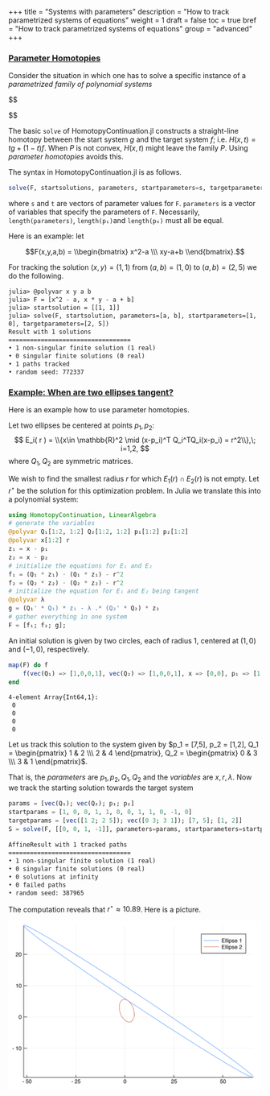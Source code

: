 +++
title = "Systems with parameters"
description = "How to track parametrized systems of equations"
weight = 1
draft = false
toc = true
bref = "How to track parametrized systems of equations"
group = "advanced"
+++




<h3 class="section-head" id="parameter*homotopies"><a href="#parameter*homotopies">Parameter Homotopies</a></h3>


Consider the situation in which one has to solve a specific instance of a *parametrized family of polynomial systems*


$$

$$





The basic `solve` of HomotopyContinuation.jl constructs a straight-line homotopy between the start system $g$ and the target system $f$; i.e. $H(x,t)  = tg + (1-t)f$. When $P$ is not convex, $H(x,t)$ might leave the family $P$. Using *parameter homotopies* avoids this.

The syntax in HomotopyContinuation.jl is as follows.

```julia
solve(F, startsolutions, parameters, startparameters=s, targetparameters=t)
```

where `s` and `t` are vectors of parameter values for ``F``.
`parameters` is a vector of variables that specify the parameters of `F`.
Necessarily, `length(parameters)`,  `length(p₁)`and `length(p₀)` must all be equal.

Here is an example: let

$$F(x,y,a,b) = \\begin{bmatrix} x^2-a \\\ xy-a+b \\end{bmatrix}.$$

For tracking the solution $(x,y) = (1,1)$ from $(a,b) = (1,0)$ to $(a,b) = (2,5)$ we do the following.

```julia-repl
julia> @polyvar x y a b
julia> F = [x^2 - a, x * y - a + b]
julia> startsolution = [[1, 1]]
julia> solve(F, startsolution, parameters=[a, b], startparameters=[1, 0], targetparameters=[2, 5])
Result with 1 solutions
==================================
• 1 non-singular finite solution (1 real)
• 0 singular finite solutions (0 real)
• 1 paths tracked
• random seed: 772337
```


<h3 class="section-head" id="ellipses"><a href="#ellipses">Example: When are two ellipses tangent?</a></h3>

Here is an example how to use parameter homotopies.

Let two ellipses be centered at points $p_1,p_2$:
$$
E_i( r ) = \\{x\in \mathbb{R}^2 \mid (x-p_i)^T Q_i^TQ_i(x-p_i) = r^2\\},\; i=1,2,
$$
where $Q_1, Q_2$ are symmetric matrices.


We wish to find the smallest radius $r$ for which $E_1( r )\cap E_2( r )$ is not empty. Let $r^\star$ be the solution for this optimization problem. In Julia we translate this into a polynomial system:


```julia
using HomotopyContinuation, LinearAlgebra
# generate the variables
@polyvar Q₁[1:2, 1:2] Q₂[1:2, 1:2] p₁[1:2] p₂[1:2]
@polyvar x[1:2] r
z₁ = x - p₁
z₂ = x - p₂
# initialize the equations for E₁ and E₂
f₁ = (Q₁ * z₁) ⋅ (Q₁ * z₁) - r^2
f₂ = (Q₂ * z₂) ⋅ (Q₂ * z₂) - r^2
# initialize the equation for E₁ and E₂ being tangent
@polyvar λ
g = (Q₁' * Q₁) * z₁ - λ .* (Q₂' * Q₂) * z₂
# gather everything in one system
F = [f₁; f₂; g];
```


An initial solution is given by two circles, each of radius 1,  centered at $(1,0)$ and $(-1,0)$, respectively.


```julia
map(F) do f
    f(vec(Q₁) => [1,0,0,1], vec(Q₂) => [1,0,0,1], x => [0,0], p₁ => [1,0], p₂ => [-1,0], λ => -1, r => 1)
end
```

```
4-element Array{Int64,1}:
 0
 0
 0
 0
```


Let us track this solution to the system given by $p_1 = [7,5], p_2 = [1,2], Q_1 = \begin{pmatrix} 1 & 2 \\\ 2 & 4 \end{pmatrix}, Q_2 = \begin{pmatrix} 0 & 3 \\\ 3 & 1 \end{pmatrix}$.


That is, the *parameters* are $p_1, p_2, Q_1, Q_2$ and the *variables* are $x,r,λ$. Now we track the starting solution towards the target system


```julia
params = [vec(Q₁); vec(Q₂); p₁; p₂]
startparams = [1, 0, 0, 1, 1, 0, 0, 1, 1, 0, -1, 0]
targetparams = [vec([1 2; 2 5]); vec([0 3; 3 1]); [7, 5]; [1, 2]]
S = solve(F, [[0, 0, 1, -1]], parameters=params, startparameters=startparams, targetparameters=targetparams)
```

```
AffineResult with 1 tracked paths
==================================
• 1 non-singular finite solution (1 real)
• 0 singular finite solutions (0 real)
• 0 solutions at infinity
• 0 failed paths
• random seed: 387965
```


The computation reveals that $r^\star \approx 10.89$. Here is a picture.


![img](/images/ellipse.png)

